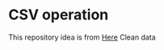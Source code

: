 # CSV operation
This repository idea is from [Here](https://www.freelancer.com/projects/python/Need-Python-program-some-data/?w=f)
Clean data 